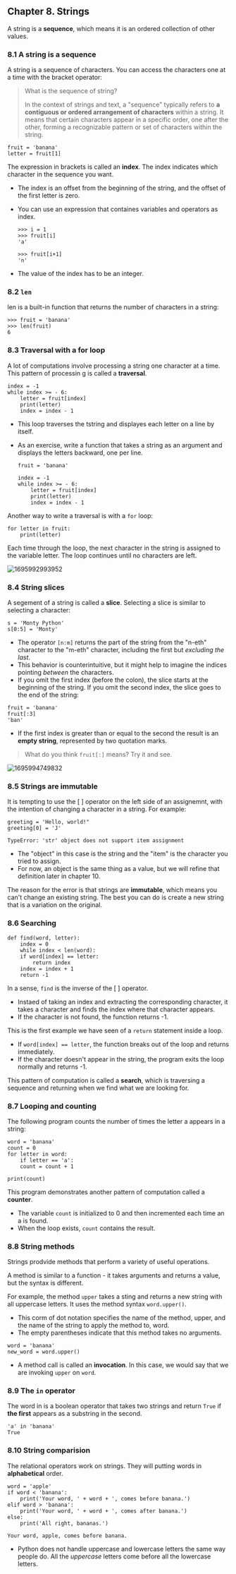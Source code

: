 ## Chapter 8. Strings

A string is a **sequence**, which means it is an ordered collection of other values.

### 8.1 A string is a sequence

A string is a sequence of characters. You can access the characters one at a time with the bracket operator:

> What is the sequence of string?
>
> In the context of strings and text, a "sequence" typically refers to **a contiguous or ordered arrangement of characters** within a string. It means that certain characters appear in a specific order, one after the other, forming a recognizable pattern or set of characters within the string.

```
fruit = 'banana'
letter = fruit[1]
```

The expression in brackets is called an **index**. The index indicates which character in the sequence you want.

- The index is an offset from the beginning of the string, and the offset of the first letter is zero.
- You can use an expression that containes variables and operators as index.

  ```
  >>> i = 1
  >>> fruit[i]
  'a'

  >>> fruit[i+1]
  'n'
  ```
- The value of the index has to be an integer.

### 8.2 `len`

len is a built-in function that returns the number of characters in a string:

```
>>> fruit = 'banana'
>>> len(fruit)
6
```

### 8.3 Traversal with a for loop

A lot of computations involve processing a string one character at a time. This pattern of processin g is called a **traversal**.

```
index = -1
while index >= - 6:
    letter = fruit[index]
    print(letter)
    index = index - 1
```

- This loop traverses the tstring and displayes each letter on a line by itself.
- As an exercise, write a function that takes a string as an argument and displays the letters backward, one per line.

  ```
  fruit = 'banana'

  index = -1
  while index >= - 6:
      letter = fruit[index]
      print(letter)
      index = index - 1
  ```

Another way to write a traversal is with a `for` loop:

```
for letter in fruit:
    print(letter)
```

Each time through the loop, the next character in the string is assigned to the variable letter. The loop continues until no characters are left.

![1695992993952](image/ch8/1695992993952.png)

### 8.4 String slices

A segement of a string is called a **slice**. Selecting a slice is similar to selecting a character:

```
s = 'Monty Python'
s[0:5] = 'Monty'
```

- The operator `[n:m]` returns the part of the string from the "n-eth" character to the "m-eth" character, including the first but *excluding the last*.
- This behavior is counterintuitive, but it might help to imagine the indices pointing *between* the characters.
- If you omit the first index (before the colon), the slice starts at the beginning of the string. If you omit the second index, the slice goes to the end of the string:

```
fruit = 'banana'
fruit[:3]
'ban'
```

- If the first index is greater than or equal to the second the result is an **empty string**, represented by two quotation marks.

> What do you think `fruit[:]` means? Try it and see.

![1695994749832](image/ch8/1695994749832.png)

### 8.5 Strings are immutable

It is tempting to use the [ ] operator on the left side of an assignemnt, with the intention of changing a character in a string. For example:

```
greeting = 'Hello, world!"
greeting[0] = 'J'

TypeError: 'str' object does not support item assignment
```

- The "object" in this case is the string and the "item" is the character you tried to assign.
- For now, an object is the same thing as a value, but we will refine that definition later in chapter 10.

The reason for the error is that strings are **immutable**, which means you can't change an existing string. The best you can do is create a new string that is a variation on the original.

### 8.6 Searching

```
def find(word, letter):
    index = 0
    while index < len(word):
	if word[index] == letter:
	    return index
	index = index + 1
    return -1
```

In a sense, `find` is the inverse of the [ ] operator. 

- Instaed of taking an index and extracting the corresponding character, it takes a character and finds the index where that character appears.
- If the character is not found, the function returns -1.

This is the first example we have seen of a `return` statement inside a loop. 

- If `word[index] == letter`, the function breaks out of the loop and returns immediately.
- If the character doesn't appear in the string, the program exits the loop normally and returns -1.

This pattern of computation is called a **search**, which is traversing a sequence and returning when we find what we are looking for.

### 8.7 Looping and counting

The following program counts the number of times the letter a appears in a string:

```
word = 'banana'
count = 0
for letter in word:
    if letter == 'a':
	count = count + 1

print(count)
```

This program demonstrates another pattern of computation called a **counter**.

- The variable `count` is initialized to 0 and then incremented each time an a is found.
- When the loop exists, `count` contains the result.

### 8.8 String methods

Strings prodvide methods that perform a variety of useful operations. 

A method is similar to a function - it takes arguments and returns a value, but the syntax is different.

For example, the method `upper` takes a sting and returns a new string with all uppercase letters. It uses the method syntax `word.upper()`.

- This corm of dot notation specifies the name of the method, upper, and the name of the string to apply the method to, word.
- The empty parentheses indicate that this method takes no arguments.

```
word = 'banana'
new_word = word.upper()
```

- A method call is called an **invocation**. In this case, we would say that we are invoking `upper` on `word`.

### 8.9 The `in` operator

The word in is a boolean operator that takes two strings and return `True` if **the first** appears as a substring in the second.

```
'a' in 'banana'
True
```

### 8.10 String comparision

The relational operators work on strings. They will putting words in **alphabetical** order.

```
word = 'apple'
if word < 'banana':
    print('Your word, ' + word + ', comes before banana.')
elif word > 'banana':
    print('Your word, ' + word + ', comes after banana.')
else:
    print('All right, bananas.')

Your word, apple, comes before banana.
```

- Python does not handle uppercase and lowercase letters the same way people do. All the *uppercase* letters come before all the lowercase letters.
